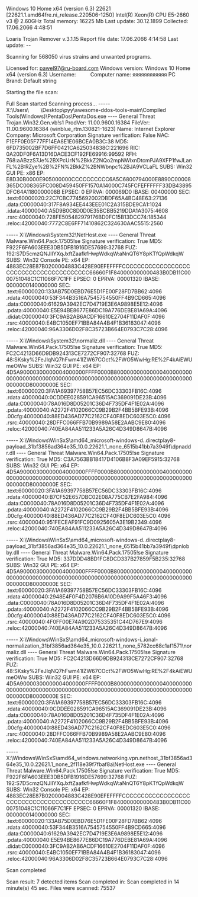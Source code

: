 Windows 10 Home x64 (version 6.3) 22621 [22621.1.amd64fre.ni_release.220506-1250]
Intel(R) Xeon(R) CPU E5-2660 v3 @ 2.60GHz
Total memory: 16225 Mb
Last update: 30.12.1899
Collected: 17.06.2066 4:48:51



Loaris Trojan Remover v.3.1.15
Report file date: 17.06.2066 4:14:58
Last update:      --

Scanning for 568050 virus strains and unwanted programs.

Licensed for:     pawel97@ru-board.com
Windows version:  Windows 10 Home x64 (version 6.3)
Username:                 
Computer name:    яяяяяяяяяяяя
PC Brand:         Default string

Starting the file scan:

Full Scan started
Scanning process...
----- X:\Users\        \Desktop\pyy\awesome-ddos-tools-main\Compiled Tools(Windows)\PentaDos\PentaDos.exe ---- General Threat
	Trojan.Win32.Gen.vb!s1
	ProdVer: 11.00.9600.16384
	FileVer: 11.00.9600.16384 (winblue_rtm.130821-1623)
	Name: Internet Explorer
	Company: Microsoft Corporation
	Signature verification: False
	NAC: F1EFF0E05F77FF14EA8E1E06BCEA0B3C:38
	MD5: 6FD735002BF7D6FF0421CA625034838C:221696
	RIC: 0A20DF0F6A13D16DACE3CF192FE69916:99592
	RFH: 768:aABzzS7Je%2BXPcUrN%2BkkZ2NQo2mpNWlxnDtcmPJA9XFP1fwJLanFL%2B:RZye%2B%2FN%2BkkZ%2BNWbnpc%2BJA9VCLaFL
	SUBS: Win32 GUI
	PE: x86
	EP: E8D30B0000E905000000CCCCCCCCCC6A5C6800794000E8890C00008365DC008365FC008D459450FF1570A14000C745FCFEFFFFFF33DB43895DFC64A1180000008B
	EPSEC: 0
	EPRVA: 000069D0
	IBASE: 00400000
	SEC:
		.text:60000020:22C7CBC7745692002DBDF65A4BC48E63:27136
		.data:C0000040:317F8A934EE443EEE01C2A315BDE9CA1:1024
		.idata:40000040:A5D9B0C8D0D0E35BCBB5219DDA1A3075:4608
		.rsrc:40000040:728FE505482979176BD0FC15B13DCC74:185344
		.reloc:42000040:7772C8E6FF71410862C324630AAC5515:2560


----- X:\Windows\System32\NetHost.exe ---- General Threat
	Malware.Win64.Pack.17505!se
	Signature verification: True
	MD5: F922F6FA603EEE3DB5DFB1916DE57699:32768
	FUZ: 192:S7D5cmzQNJlIYXqJxftZaafkfHwpWdkqW:aNnQT6Y8pKTfQpWdkqW
	SUBS: Win32 Console
	PE: x64
	EP: 4883EC28E87B0200004883C428E90EFEFFFFCCCCCCCCCCCCCCCCCCCCCCCCCCCCCCCCCCCCCCCC66660F1F840000000000483B0DB11C0000751048C1C11066F7C1FF
	EPSEC: 0
	EPRVA: 00001320
	IBASE: 0000000140000000
	SEC:
		.text:60000020:133AB75D0EBD76E5D1FE00F28FD7BB62:4096
		.rdata:40000040:53F344B3516A7545754550FF4B9CD665:4096
		.data:C0000040:61629A3942EC7D4719E3E6A9898E5E12:4096
		.pdata:40000040:E5E94BE8677E86DC19A776DEBE81A69A:4096
		.didat:C0000040:3FC9AB2AB6ACDF16610E2704F11DAF0F:4096
		.rsrc:40000040:E4BC1050EF71BBA84A4B4F1B36183047:4096
		.reloc:42000040:96A3306D02F8C35723B664E0793C7C28:4096


----- X:\Windows\System32\normaliz.dll ---- General Threat
	Malware.Win64.Pack.17505!se
	Signature verification: True
	MD5: FC2C4213D66D9DB924313CE7272CF907:32768
	FUZ: 48:SKsky%2FeJlqNQ7hFwm41IZW67COct%2FWO5WwHg:RE%2F4kAiEWUmeOWw
	SUBS: Win32 GUI
	PE: x64
	EP: 4D5A90000300000004000000FFFF0000B800000000000000400000000000000000000000000000000000000000000000000000000000000000000000D80000000E
	SEC:
		.text:60000020:3FA1A69397758B57EC56DC33303FB16C:4096
		.rdata:40000040:0CDDEE028591CA96515AC369091DE23B:4096
		.data:C0000040:78A016D8D05201C36D4F735DF4F1E02A:4096
		.pdata:40000040:A2272F4102066CC9B29B2F4BB5BFE93B:4096
		.00cfg:40000040:88ED436AD77C2162CF40F8EDC603E5C0:4096
		.rsrc:40000040:28DFFC066FFB70B9989A58E2AABC9E80:4096
		.reloc:42000040:740EA84AA511233A5A26C4D349D8647B:4096


----- X:\Windows\WinSxS\amd64_microsoft-windows-d..directplay8-payload_31bf3856ad364e35_10.0.22621.1_none_6515b41bb7a3949f\dpnaddr.dll ---- General Threat
	Malware.Win64.Pack.17505!se
	Signature verification: True
	MD5: C3A7563BB18417D4106B8F3A09EF5915:32768
	SUBS: Win32 GUI
	PE: x64
	EP: 4D5A90000300000004000000FFFF0000B800000000000000400000000000000000000000000000000000000000000000000000000000000000000000D80000000E
	SEC:
		.text:60000020:3FA1A69397758B57EC56DC33303FB16C:4096
		.rdata:40000040:B7CF52E657DBC02E08A775CB7E2FA984:4096
		.data:C0000040:78A016D8D05201C36D4F735DF4F1E02A:4096
		.pdata:40000040:A2272F4102066CC9B29B2F4BB5BFE93B:4096
		.00cfg:40000040:88ED436AD77C2162CF40F8EDC603E5C0:4096
		.rsrc:40000040:951FECEAF91FC9D0925605A3E19B2349:4096
		.reloc:42000040:740EA84AA511233A5A26C4D349D8647B:4096


----- X:\Windows\WinSxS\amd64_microsoft-windows-d..directplay8-payload_31bf3856ad364e35_10.0.22621.1_none_6515b41bb7a3949f\dpnlobby.dll ---- General Threat
	Malware.Win64.Pack.17505!se
	Signature verification: True
	MD5: 337DDD48BD1FC8DCD337B27859F5B235:32768
	SUBS: Win32 GUI
	PE: x64
	EP: 4D5A90000300000004000000FFFF0000B800000000000000400000000000000000000000000000000000000000000000000000000000000000000000D80000000E
	SEC:
		.text:60000020:3FA1A69397758B57EC56DC33303FB16C:4096
		.rdata:40000040:2948E4F0F4D2076B6A10D9A99F5A46F3:4096
		.data:C0000040:78A016D8D05201C36D4F735DF4F1E02A:4096
		.pdata:40000040:A2272F4102066CC9B29B2F4BB5BFE93B:4096
		.00cfg:40000040:88ED436AD77C2162CF40F8EDC603E5C0:4096
		.rsrc:40000040:4F0FF00E74A902D75335351C44D767E9:4096
		.reloc:42000040:740EA84AA511233A5A26C4D349D8647B:4096


----- X:\Windows\WinSxS\amd64_microsoft-windows-i..ional-normalization_31bf3856ad364e35_10.0.22621.1_none_5782cc68c1af1571\normaliz.dll ---- General Threat
	Malware.Win64.Pack.17505!se
	Signature verification: True
	MD5: FC2C4213D66D9DB924313CE7272CF907:32768
	FUZ: 48:SKsky%2FeJlqNQ7hFwm41IZW67COct%2FWO5WwHg:RE%2F4kAiEWUmeOWw
	SUBS: Win32 GUI
	PE: x64
	EP: 4D5A90000300000004000000FFFF0000B800000000000000400000000000000000000000000000000000000000000000000000000000000000000000D80000000E
	SEC:
		.text:60000020:3FA1A69397758B57EC56DC33303FB16C:4096
		.rdata:40000040:0CDDEE028591CA96515AC369091DE23B:4096
		.data:C0000040:78A016D8D05201C36D4F735DF4F1E02A:4096
		.pdata:40000040:A2272F4102066CC9B29B2F4BB5BFE93B:4096
		.00cfg:40000040:88ED436AD77C2162CF40F8EDC603E5C0:4096
		.rsrc:40000040:28DFFC066FFB70B9989A58E2AABC9E80:4096
		.reloc:42000040:740EA84AA511233A5A26C4D349D8647B:4096


----- X:\Windows\WinSxS\amd64_windows.networking.vpn.nethost_31bf3856ad364e35_10.0.22621.1_none_2f118e39f7fbaf8a\NetHost.exe ---- General Threat
	Malware.Win64.Pack.17505!se
	Signature verification: True
	MD5: F922F6FA603EEE3DB5DFB1916DE57699:32768
	FUZ: 192:S7D5cmzQNJlIYXqJxftZaafkfHwpWdkqW:aNnQT6Y8pKTfQpWdkqW
	SUBS: Win32 Console
	PE: x64
	EP: 4883EC28E87B0200004883C428E90EFEFFFFCCCCCCCCCCCCCCCCCCCCCCCCCCCCCCCCCCCCCCCC66660F1F840000000000483B0DB11C0000751048C1C11066F7C1FF
	EPSEC: 0
	EPRVA: 00001320
	IBASE: 0000000140000000
	SEC:
		.text:60000020:133AB75D0EBD76E5D1FE00F28FD7BB62:4096
		.rdata:40000040:53F344B3516A7545754550FF4B9CD665:4096
		.data:C0000040:61629A3942EC7D4719E3E6A9898E5E12:4096
		.pdata:40000040:E5E94BE8677E86DC19A776DEBE81A69A:4096
		.didat:C0000040:3FC9AB2AB6ACDF16610E2704F11DAF0F:4096
		.rsrc:40000040:E4BC1050EF71BBA84A4B4F1B36183047:4096
		.reloc:42000040:96A3306D02F8C35723B664E0793C7C28:4096


Scan completed

Scan result:         7 detected items
Scan completed in:   Scan completed in 14 minute(s) 45 sec.
Files were scanned:  75537
